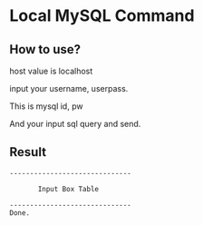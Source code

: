 # Local MySQL Command

## How to use?

host value is localhost

input your username, userpass.

This is mysql id, pw

And your input sql query and send.

## Result

```
------------------------------

       Input Box Table

------------------------------
Done.
```
